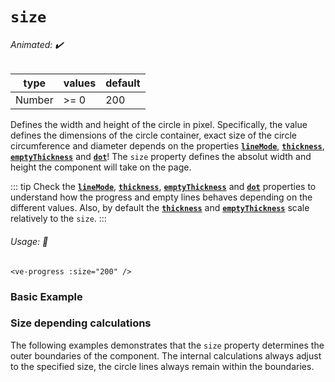 # `size`

###### Animated: ✔️

| type   | values | default |
| ------ | ------ | ------- |
| Number | >= 0   | 200     |

Defines the width and height of the circle in pixel. Specifically, the value defines the dimensions of the circle container,
exact size of the circle circumference and diameter depends on the properties **[`lineMode`](./lineMode.md)**, **[`thickness`](./thickness.md)**,
**[`emptyThickness`](./emptythickness)** and **[`dot`](./dot)**! The `size` property defines the absolut width and height the component
will take on the page.

::: tip
Check the **[`lineMode`](./lineMode.md)**, **[`thickness`](./thickness.md)**, **[`emptyThickness`](./emptyThickness.md)** and
**[`dot`](./dot.md)** properties to understand how the progress and empty lines behaves depending on the different values. Also,
by default the **[`thickness`](./thickness.md)** and **[`emptyThickness`](./emptyThickness.md)** scale relatively to the `size`.
:::

###### Usage: 📜

```vue
<ve-progress :size="200" />
```

### Basic Example

<SizeBasic>
<template #code>
<CodeGroup>
<CodeGroupItem >

```vue
<template>
  <ve-progress :progress="50" :size="200">
    <span slot="legend-caption">200</span>
  </ve-progress>
  <ve-progress :progress="50" :size="160">
    <span slot="legend-caption">160</span>
  </ve-progress>
  <ve-progress :progress="50" :size="120">
    <span slot="legend-caption">120</span>
  </ve-progress>
  <ve-progress :progress="50" :size="80">
    <span slot="legend-caption">80</span>
  </ve-progress>
  <ve-progress :progress="50" :size="40">
    <span slot="legend-caption">40</span>
  </ve-progress>
</template>
```

</CodeGroupItem>
</CodeGroup>
</template>
</SizeBasic>

### Size depending calculations

The following examples demonstrates that the `size` property determines the outer boundaries of the component.
The internal calculations always adjust to the specified size, the circle lines always remain within the boundaries.

<SizeDependencies/>
